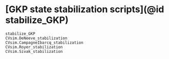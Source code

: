 # [GKP state stabilization scripts](@id stabilize_GKP)

```@docs
stabilize_GKP
CVsim.DeNeeve_stabilization
CVsim.CampagneIbarcq_stabilization
CVsim.Royer_stabilization
CVsim.Sivak_stabilization
```
